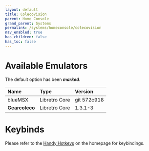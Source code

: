 ```yaml
---
layout: default
title: ColecoVision
parent: Home Console
grand_parent: Systems
permalink: /systems/homeconsole/colecovision
nav_enabled: true
has_children: false
has_toc: false
---
```


# Available Emulators

The default option has been ***marked***.

| Name               | Type             | Version           |
|:-------------------|:-----------------|:------------------|
| blueMSX            | Libretro Core    | git 572c918       |
| **Gearcoleco**     | Libretro Core    | 1.3.1-3           |


# Keybinds 

Please refer to the [Handy Hotkeys](/#handy-hotkeys) on the homepage for keybindings.